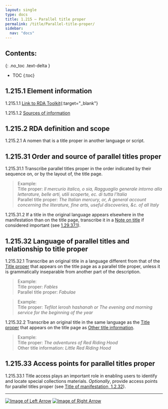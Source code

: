 ```yaml
---
layout: single
type: docs
title: 1.215 — Parallel title proper
permalink: /title/Parallel-title-proper/
sidebar:
  nav: "docs"
---
```


## Contents:
{: .no_toc .text-delta }

- TOC
{:toc}

## 1.215.1 Element information

<a name="1.215.1.1">1.215.1.1</a> [Link to RDA Toolkit](https://beta.rdatoolkit.org/Content?externalId=en-US_ala-01595b77-9820-3a0a-8488-ac6ee64cca09){:target="_blank"}

<a name="1.215.1.2">1.215.1.2</a> [Sources of information](/DCRMR/title/#1011-sources-of-information)

## 1.215.2 RDA definition and scope

<a name="1.215.2.1">1.215.2.1</a> A nomen that is a title proper in another language or script.

## 1.215.31 Order and source of parallel titles proper

<a name="1.215.31.1">1.215.31.1</a> Transcribe parallel titles proper in the order indicated by their sequence on, or by the layout of, the title page.

>Example:  
>Title proper: <CITE>Il mercurio italico, o sia, Ragguaglio generale intorno alla letterature, belle arti, utili scoperte, ec. di tutta l'Italia</CITE>  
>Parallel title proper: <CITE>The Italian mercury, or, A general account concerning the literature, fine arts, useful discoveries, &c. of all Italy</CITE>

<a name="1.215.31.2">1.215.31.2</a> If a title in the original language appears elsewhere in the manifestation than on the title page, transcribe it in a [Note on title](/DCRMR/title/Note-on-title) if considered important (see [1.29.37.1](/DCRMR/title/Note-on-title/#1.29.37.1)).

## 1.215.32 Language of parallel titles and relationship to title proper

<a name="1.215.32.1">1.215.32.1</a> Transcribe an original title in a language different from that of the [Title proper](/DCRMR/title/Title-proper) that appears on the title page as a parallel title proper, unless it is grammatically inseparable from another part of the description.

>Example:  
>Title proper: <CITE>Fables</CITE>  
>Parallel title proper: <CITE>Fabulae</CITE>  

>Example:  
>Title proper: <CITE>Tefilot lerosh hashanah or The evening and morning service for the beginning of the year</CITE>

<a name="1.215.32.2">1.215.32.2</a> Transcribe an original title in the same language as the [Title proper](/DCRMR/title/Title-proper) that appears on the title page as [Other title information](/DCRMR/title/Other-title-information).

>Example:  
>Title proper: <CITE>The adventures of Red Riding Hood</CITE>  
>Other title information: <CITE>Little Red Riding Hood</CITE>

## 1.215.33 Access points for parallel titles proper

<a name="1.215.33.1">1.215.33.1</a> Title access plays an important role in enabling users to identify and locate special collections materials.  *Optionally*, provide access points for parallel titles proper (see [Title of manifestation, 1.2.32](/DCRMR/title/Title-of-manifestation/#1232-title-access-points)).

---

[![Image of Left Arrow](https://rbms-bsc.github.io/DCRMR/assets/pictures/navigation/Arrow_Left.png "1.21 — Title proper")](/DCRMR/title/Title-proper/) [![Image of Right Arrow](https://rbms-bsc.github.io/DCRMR/assets/pictures/navigation/Arrow_Right.png "1.23 — Other title information")](/DCRMR/title/Other-title-information/)
